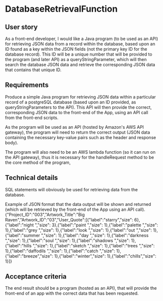 # DatabaseRetrievalFunction

## User story
As a front-end developer, I would like a Java program (to be used as an API) for retrieving JSON data from a record within the database, based upon an ID found as a key within the JSON fields (not the primary key ID for the database record). This ID will be a unique number that will be provided to the program (and later API) as a queryStringParameter, which will then search the database JSON data and retrieve the corresponding JSON data that contains that unique ID.   

## Requirements
Produce a simple Java program for retrieving JSON data within a particular record of a postgreSQL database (based upon an ID provided, as queryStringParameters to the API). This API will then provide the correct, corresponding JSON data to the front-end of the App, using an API call from the front-end scripts.

As the program will be used as an API (hosted by Amazon's AWS API gateway), the program will need to return the correct output (JSON data containing the necessary key-value pairs such as the header and response body). 

The program will also need to be an AWS lambda function (so it can run on the API gateway), thus it is necessary for the handleRequest method to be the core method of the program, 

## Technical details
SQL statements will obviously be used for retrieving data from the database.

Example of JSON format that the data output will be shown and returned (which will be retrieved by the front-end of the App using an API call).
{"Project_ID":"003","Artwork_Title":"Big Raven","Artwork_ID":"03","User_Quote":[{"label":"starry","size": 6},{"label":"night  ","size": 3},{"label":"paint  ","size": 1},{"label":"palette ","size": 1},{"label":"grey ","size": 1},{"label":"look ","size": 1},{"label":"out ","size": 1},{"label":"summer ","size": 1},{"label":"day ","size": 1},{"label":"darkness ","size": 1},{"label":"soul ","size": 1},{"label":"shadows ","size": 1},{"label":"hills ","size": 1},{"label":"sketch ","size": 1},{"label":"trees ","size": 1},{"label":"daffodils ","size": 1},{"label":"catch ","size": 1},{"label":"breeze","size": 1},{"label":"winter","size": 1},{"label":"chills","size": 1}]}

## Acceptance criteria
The end result should be a program (hosted as an API), that will provide the front-end of an app with the correct data that has been requested. 
